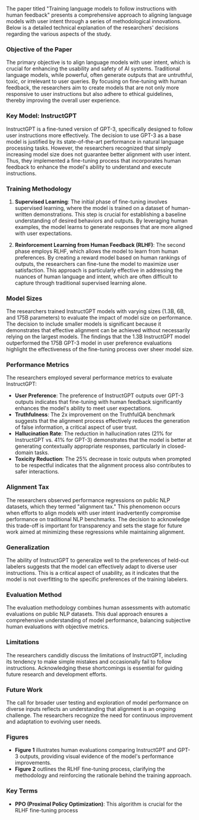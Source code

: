 The paper titled "Training language models to follow instructions with human feedback" presents a comprehensive approach to aligning language models with user intent through a series of methodological innovations. Below is a detailed technical explanation of the researchers' decisions regarding the various aspects of the study.

### Objective of the Paper
The primary objective is to align language models with user intent, which is crucial for enhancing the usability and safety of AI systems. Traditional language models, while powerful, often generate outputs that are untruthful, toxic, or irrelevant to user queries. By focusing on fine-tuning with human feedback, the researchers aim to create models that are not only more responsive to user instructions but also adhere to ethical guidelines, thereby improving the overall user experience.

### Key Model: InstructGPT
InstructGPT is a fine-tuned version of GPT-3, specifically designed to follow user instructions more effectively. The decision to use GPT-3 as a base model is justified by its state-of-the-art performance in natural language processing tasks. However, the researchers recognized that simply increasing model size does not guarantee better alignment with user intent. Thus, they implemented a fine-tuning process that incorporates human feedback to enhance the model's ability to understand and execute instructions.

### Training Methodology
1. **Supervised Learning**: The initial phase of fine-tuning involves supervised learning, where the model is trained on a dataset of human-written demonstrations. This step is crucial for establishing a baseline understanding of desired behaviors and outputs. By leveraging human examples, the model learns to generate responses that are more aligned with user expectations.

2. **Reinforcement Learning from Human Feedback (RLHF)**: The second phase employs RLHF, which allows the model to learn from human preferences. By creating a reward model based on human rankings of outputs, the researchers can fine-tune the model to maximize user satisfaction. This approach is particularly effective in addressing the nuances of human language and intent, which are often difficult to capture through traditional supervised learning alone.

### Model Sizes
The researchers trained InstructGPT models with varying sizes (1.3B, 6B, and 175B parameters) to evaluate the impact of model size on performance. The decision to include smaller models is significant because it demonstrates that effective alignment can be achieved without necessarily relying on the largest models. The findings that the 1.3B InstructGPT model outperformed the 175B GPT-3 model in user preference evaluations highlight the effectiveness of the fine-tuning process over sheer model size.

### Performance Metrics
The researchers employed several performance metrics to evaluate InstructGPT:
- **User Preference**: The preference of InstructGPT outputs over GPT-3 outputs indicates that fine-tuning with human feedback significantly enhances the model's ability to meet user expectations.
- **Truthfulness**: The 2x improvement on the TruthfulQA benchmark suggests that the alignment process effectively reduces the generation of false information, a critical aspect of user trust.
- **Hallucination Rate**: The reduction in hallucination rates (21% for InstructGPT vs. 41% for GPT-3) demonstrates that the model is better at generating contextually appropriate responses, particularly in closed-domain tasks.
- **Toxicity Reduction**: The 25% decrease in toxic outputs when prompted to be respectful indicates that the alignment process also contributes to safer interactions.

### Alignment Tax
The researchers observed performance regressions on public NLP datasets, which they termed "alignment tax." This phenomenon occurs when efforts to align models with user intent inadvertently compromise performance on traditional NLP benchmarks. The decision to acknowledge this trade-off is important for transparency and sets the stage for future work aimed at minimizing these regressions while maintaining alignment.

### Generalization
The ability of InstructGPT to generalize well to the preferences of held-out labelers suggests that the model can effectively adapt to diverse user instructions. This is a critical aspect of usability, as it indicates that the model is not overfitting to the specific preferences of the training labelers.

### Evaluation Method
The evaluation methodology combines human assessments with automatic evaluations on public NLP datasets. This dual approach ensures a comprehensive understanding of model performance, balancing subjective human evaluations with objective metrics.

### Limitations
The researchers candidly discuss the limitations of InstructGPT, including its tendency to make simple mistakes and occasionally fail to follow instructions. Acknowledging these shortcomings is essential for guiding future research and development efforts.

### Future Work
The call for broader user testing and exploration of model performance on diverse inputs reflects an understanding that alignment is an ongoing challenge. The researchers recognize the need for continuous improvement and adaptation to evolving user needs.

### Figures
- **Figure 1** illustrates human evaluations comparing InstructGPT and GPT-3 outputs, providing visual evidence of the model's performance improvements.
- **Figure 2** outlines the RLHF fine-tuning process, clarifying the methodology and reinforcing the rationale behind the training approach.

### Key Terms
- **PPO (Proximal Policy Optimization)**: This algorithm is crucial for the RLHF fine-tuning process